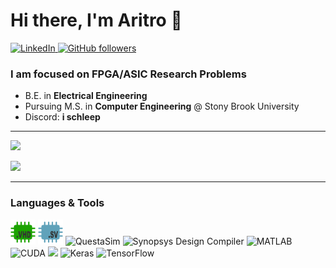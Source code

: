 <!-- Hero -->
<h1>Hi there, I'm Aritro 👋</h1>

<p>
  <a href="https://www.linkedin.com/in/arisark/">
    <img alt="LinkedIn" src="https://img.shields.io/badge/LinkedIn-Connect-blue?style=for-the-badge&logo=linkedin">
  </a>
  <a href="https://github.com/asarkar8400?tab=followers">
    <img alt="GitHub followers" src="https://img.shields.io/github/followers/asarkar8400?label=Followers&style=for-the-badge">
  </a>
</p>

### I am focused on FPGA/ASIC Research Problems

- B.E. in **Electrical Engineering**
- Pursuing M.S. in **Computer Engineering** @ Stony Brook University
- Discord: **i schleep**

---
<!-- GitHub Readme Stats -->
<p>
  <img height="170"
       src="https://github-readme-stats.vercel.app/api/top-langs/?username=asarkar8400&layout=compact&theme=dark&hide=Jupyter%20Notebook&langs_count=8" />
</p>

<!-- Profile Summary Cards -->
<p>
  <img
    src="https://github-profile-summary-cards.vercel.app/api/cards/profile-details?username=asarkar8400&theme=github_dark" />
</p>

---

### Languages & Tools
<p>
  <!-- HDL logos -->
  <img src="https://raw.githubusercontent.com/marianoolmos/hdl_logos/refs/heads/main/vhdl_logo_color.png" height="40" alt="VHDL"/>
  <img src="https://raw.githubusercontent.com/marianoolmos/hdl_logos/refs/heads/main/systemverilog_logo_color.png" height="40" alt="SystemVerilog"/>
  <img src="https://gitlab.com/uploads/-/system/project/avatar/52703280/QuestaSim.png" height="40" alt="QuestaSim"/>
  <img src="https://companieslogo.com/img/orig/SNPS-d0ea4223.png?t=1720244494" height="40" alt="Synopsys Design Compiler"/>

  
  <!-- General programming -->
  <img src="https://upload.wikimedia.org/wikipedia/commons/2/21/Matlab_Logo.png" height="40" alt="MATLAB"/>
  <img src="https://www.svgrepo.com/show/373541/cuda.svg" height="40" alt="CUDA"/>
  <img src="https://skillicons.dev/icons?i=python,c,cpp,linux,vscode" height="40"/>
  

  <!-- ML frameworks -->
  <img src="https://raw.githubusercontent.com/valohai/ml-logos/master/keras.svg" height="40" alt="Keras"/>
  <img src="https://raw.githubusercontent.com/valohai/ml-logos/master/tensorflow.svg" height="40" alt="TensorFlow"/>
</p>
